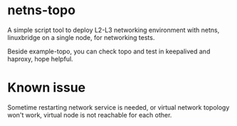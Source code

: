 # netns-topo
A simple script tool to deploy L2-L3 networking environment with netns,
linuxbridge on a single node, for networking tests.

Beside example-topo, you can check topo and test in keepalived and haproxy,
hope helpful.


Known issue
===========
Sometime restarting network service is needed, or virtual network topology
won't work, virtual node is not reachable for each other.

